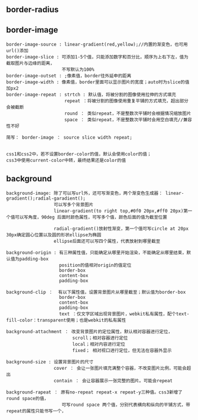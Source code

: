 ## border-radius
## border-image
    border-image-source : linear-gradient(red,yellow);//内置的渐变色，也可用url()添加
    border-image-slice : 可添加1-5个值，只能添加数字和百分比，顺序为上右下左，值为截取图片与边缘的距离，
                         不写默认为100%
    border-image-outset : ;像素值，border往外延申的距离
    border-image-width : 像素值，border里面可以显示图片的宽度；auto时为slice的值加px2
    border-image-repeat : strtch : 默认值，将被分割的图像使用拉伸的方式填充
                          repeat ：将被分割的图像使用重复平铺的方式填充，超出部分会被截断
                          round ： 类似repeat，不是整数次平铺时会根据情况缩放图片
                          space ： 类似repeat，不是整数次平铺时会用空白填充//兼容性不好

    简写： border-image ： source slice width repeat;


    css1和css2中，若不设置border-color的值，默认会使用color的值；
    css3中使用current-color中转，最终结果还是color的值

## background
    background-image: 除了可以写url外，还可写渐变色，两个渐变色生成器： linear-gradient();radial-garadient();
                      可以写多个背景图片
                      linear-gradient(to right top,#0f0 20px,#ff0 20px)第一个值可以写角度，90deg 后面时颜色属性，可写多个值，颜色后面的值为截至位置

                      radial-gradient()放射性渐变，第一个值可写circle at 20px 30px确定圆心位置以及圆的形状ellipse为椭圆
                      ellipse后面还可以写四个属性，代表放射到哪里截至

    background-origin : 有三种属性值，只能确定从哪里开始渲染，不能确定从哪里结束，默认值为padding-box
                        position的值相对origin的值定位
                        border-box
                        content-box
                        padding-box

    background-clip ：  有以下属性值，设置背景图片从哪里截至；默认值为border-box
                        border-box
                        content-box
                        padding-box
                        text ：仅文字区域出现背景图片，webkit私有属性，配个text-fill-color：transparent使用；也是webkit的私有属性 

    background-attachment ： 改变背景图片的定位属性，默认相对容器进行定位，
                             scroll；相对容器进行定位
                             local；相对内容进行定位
                             fixed； 相对视口进行定位，但无法在容器外显示

    background-size : 设置背景图片的尺寸
                      cover ： 会让一张图片填充满整个容器，不改变图片比例，可能会超出
                      contain ： 会让容器展示一张完整的图片。可能会repeat

    background-rapeat ： 原有no-repeat repeat-x repeat-y三种值。css3新增了round space的值，
                         可写round space 两个值，分别代表横向和纵向的平铺方式，带repeat的属性只能书写一个，

    

    